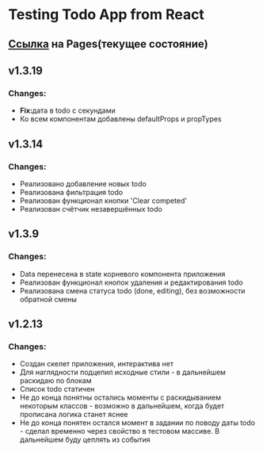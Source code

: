 # Testing Todo App from React

<h2><a href='https://rosstiks.github.io/Todo-App/'>Ссылка</a> на Pages(текущее состояние)</h2>

<h2>v1.3.19</h2>
<h3>Changes:</h3>
<ul>
    <li><b>Fix:</b>дата в todo с секундами</li>
    <li>Ко всем компонентам добавлены defaultProps и propTypes</li>
</ul>
<h2>v1.3.14</h2>
<h3>Changes:</h3>
<ul>
    <li>Реализовано добавление новых todo</li>
    <li>Реализована фильтрация todo</li>
    <li>Реализован функционал кнопки 'Clear competed'</li>
    <li>Реализован счётчик незавершённых todo</li>
</ul>
<h2>v1.3.9</h2>
<h3>Changes:</h3>
<ul>
    <li>Data перенесена в state корневого компонента приложения</li>
    <li>Реализован функционал кнопок удаления и редактирования todo</li>
    <li>Реализована смена статуса todo (done, editing), без возможности обратной смены</li>
</ul>
<h2>v1.2.13</h2>
<h3>Changes:</h3>
<ul>
    <li>Создан скелет приложения, интерактива нет</li>
    <li>Для наглядности подцепил исходные стили - в дальнейшем раскидаю по блокам</li>
    <li>Список todo статичен</li>
    <li>Не до конца понятны остались моменты с раскидыванием некоторым классов - 
    возможно в дальнейшем, когда будет прописана логика станет яснее</li>
    <li>Не до конца понятен остался момент в задании по поводу даты todo - сделал
    временно через свойство в тестовом массиве. В дальнейшем буду цеплять из события</li>
</ul>
